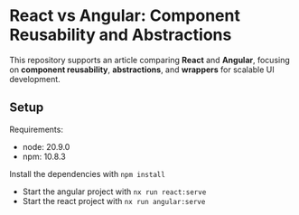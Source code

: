 # React vs Angular: Component Reusability and Abstractions

This repository supports an article comparing **React** and **Angular**, focusing on **component reusability**, **abstractions**, and **wrappers** for scalable UI development.

## Setup

Requirements:

- node: 20.9.0
- npm: 10.8.3

Install the dependencies with `npm install`

- Start the angular project with `nx run react:serve`
- Start the react project with `nx run angular:serve`
